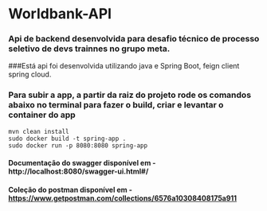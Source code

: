 # Worldbank-API


### Api de backend desenvolvida para desafio técnico de processo seletivo de devs trainnes no grupo meta.

###Está api foi desenvolvida utilizando java e Spring Boot, feign client spring cloud. 

### Para subir a app, a partir da raiz do projeto rode os comandos abaixo no terminal para fazer o build, criar e levantar o container do app

```
mvn clean install
sudo docker build -t spring-app .
sudo docker run -p 8080:8080 spring-app
```
#### Documentação do swagger disponível em - http://localhost:8080/swagger-ui.html#/
#### Coleção do postman disponível em -  https://www.getpostman.com/collections/6576a10308408175a911